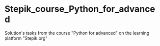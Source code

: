 # Stepik_course_Python_for_advanced

Solution's tasks from the course "Python for advanced" on the learning platform "Stepik.org"

